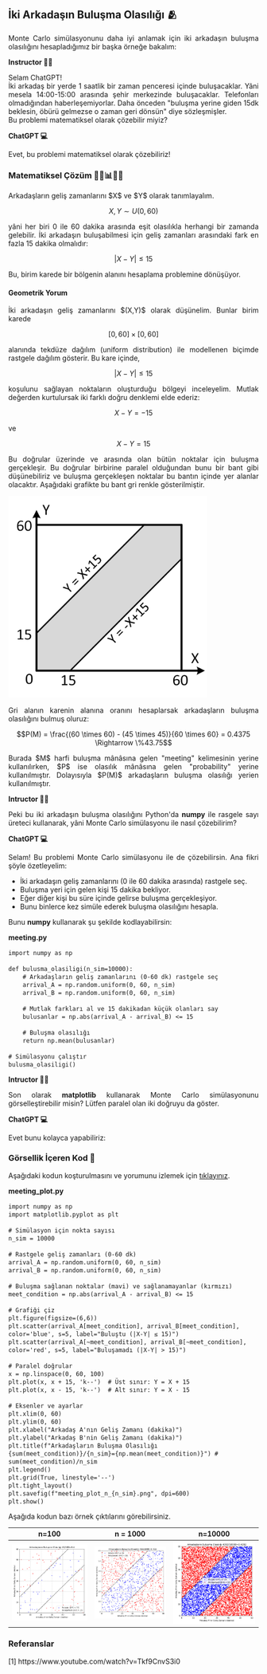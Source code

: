 <h2>İki Arkadaşın Buluşma Olasılığı 🫂</h2>

<p align="justify">Monte Carlo simülasyonunu daha iyi anlamak için iki arkadaşın buluşma olasılığını hesapladığımız bir başka örneğe bakalım:</p>

<b>Instructor 👨‍🏫</b>

<p align="justify">Selam ChatGPT!<br>İki arkadaş bir yerde 1 saatlik bir zaman penceresi içinde buluşacaklar. Yâni mesela 14:00-15:00 arasında şehir merkezinde buluşacaklar. Telefonları olmadığından haberleşemiyorlar. Daha önceden "buluşma yerine giden 15dk beklesin, öbürü gelmezse o zaman geri dönsün" diye sözleşmişler.<br>Bu problemi matematiksel olarak çözebilir miyiz?</p>

<b>ChatGPT 💻</b>

<p align="justify">Evet, bu problemi matematiksel olarak çözebiliriz!</p>

<h3>Matematiksel Çözüm 🤔💭📊🧮📝</h3>

<p align="justify">Arkadaşların geliş zamanlarını $X$ ve $Y$ olarak tanımlayalım.</p>

$$X,Y∼U(0,60)$$

<p align="justify">yâni her biri 0 ile 60 dakika arasında eşit olasılıkla herhangi bir zamanda gelebilir. İki arkadaşın buluşabilmesi için geliş zamanları arasındaki fark en fazla 15 dakika olmalıdır:</p>

$$ |X−Y|  \leq 15$$

<p align="justify">Bu, birim karede bir bölgenin alanını hesaplama problemine dönüşüyor.</p>

<h4>Geometrik Yorum</h4>

<p align="justify">İki arkadaşın geliş zamanlarını $(X,Y)$ olarak düşünelim. Bunlar birim karede</p>

$$[0,60]×[0,60]$$

<p align="justify">alanında tekdüze dağılım (uniform distribution) ile modellenen biçimde rastgele dağılım gösterir. Bu kare içinde, 

$$ |X−Y| \leq 15$$

<p align="justify">koşulunu sağlayan noktaların oluşturduğu bölgeyi inceleyelim. Mutlak değerden kurtulursak iki farklı doğru denklemi elde ederiz:</p>

$$X−Y=−15$$

<p align="justify">ve</p>

$$X−Y=15$$

<p align="justify">Bu doğrular üzerinde ve arasında olan bütün noktalar için buluşma gerçekleşir. Bu doğrular birbirine paralel olduğundan bunu bir bant gibi düşünebiliriz ve buluşma gerçekleşen noktalar bu bantın içinde yer alanlar olacaktır. Aşağıdaki grafikte bu bant gri renkle gösterilmiştir.</p>

<img src="image/meeting-probability.png" alt="buluşma olasılığına geometrik yaklaşım" width="400" height="auto">

<p align="justify">Gri alanın karenin alanına oranını hesaplarsak arkadaşların buluşma olasılığını bulmuş oluruz:</p>

$$P(M) = \frac{(60 \times 60) - (45 \times 45)}{60 \times 60} = 0.4375 \Rightarrow \%43.75$$

<p align="justify">Burada $M$ harfi buluşma mânâsına gelen "meeting" kelimesinin yerine kullanılırken, $P$ ise olasılık mânâsına gelen "probability" yerine kullanılmıştır. Dolayısıyla $P(M)$ arkadaşların buluşma olasılığı yerien kullanılmıştır.</p>

<b>Intructor 👨‍🏫</b>

<p align="justify">Peki bu iki arkadaşın buluşma olasılığını Python'da <b>numpy</b> ile rasgele sayı üreteci kullanarak, yâni Monte Carlo simülasyonu ile nasıl çözebilirim?</p>

<b>ChatGPT 💻</b>

<p align="justify">Selam! Bu problemi Monte Carlo simülasyonu ile de çözebilirsin. Ana fikri şöyle özetleyelim:</p>

<ul>
    <li>İki arkadaşın geliş zamanlarını (0 ile 60 dakika arasında) rastgele seç.</li>
    <li>Buluşma yeri için gelen kişi 15 dakika bekliyor.</li>
    <li>Eğer diğer kişi bu süre içinde gelirse buluşma gerçekleşiyor.</li>
    <li>Bunu binlerce kez simüle ederek buluşma olasılığını hesapla.</li>
</ul>

<p align="justify">Bunu <b>numpy</b> kullanarak şu şekilde kodlayabilirsin:</p>

<b>meeting.py</b>

```
import numpy as np

def bulusma_olasiligi(n_sim=10000):
    # Arkadaşların geliş zamanlarını (0-60 dk) rastgele seç
    arrival_A = np.random.uniform(0, 60, n_sim)
    arrival_B = np.random.uniform(0, 60, n_sim)

    # Mutlak farkları al ve 15 dakikadan küçük olanları say
    bulusanlar = np.abs(arrival_A - arrival_B) <= 15

    # Buluşma olasılığı
    return np.mean(bulusanlar)

# Simülasyonu çalıştır
bulusma_olasiligi()
```

<b>Intructor 👨‍🏫</b>

<p align="justify">Son olarak <b>matplotlib</b> kullanarak Monte Carlo simülasyonunu görselleştirebilir misin? Lütfen paralel olan iki doğruyu da göster.</p>

<b>ChatGPT 💻</b>

<p align="justify">Evet bunu kolayca yapabiliriz:</p>

<h3>Görsellik İçeren Kod 🌈</h3>

<p align="justify">Aşağıdaki kodun koşturulmasını ve yorumunu izlemek için <a href="https://www.youtube.com/watch?v=uY9mXSJkxpw">tıklayınız</a>.</p>

<b>meeting_plot.py</b>

```
import numpy as np
import matplotlib.pyplot as plt

# Simülasyon için nokta sayısı
n_sim = 10000

# Rastgele geliş zamanları (0-60 dk)
arrival_A = np.random.uniform(0, 60, n_sim)
arrival_B = np.random.uniform(0, 60, n_sim)

# Buluşma sağlanan noktalar (mavi) ve sağlanamayanlar (kırmızı)
meet_condition = np.abs(arrival_A - arrival_B) <= 15

# Grafiği çiz
plt.figure(figsize=(6,6))
plt.scatter(arrival_A[meet_condition], arrival_B[meet_condition], color='blue', s=5, label="Buluştu (|X-Y| ≤ 15)")
plt.scatter(arrival_A[~meet_condition], arrival_B[~meet_condition], color='red', s=5, label="Buluşamadı (|X-Y| > 15)")

# Paralel doğrular
x = np.linspace(0, 60, 100)
plt.plot(x, x + 15, 'k--')  # Üst sınır: Y = X + 15
plt.plot(x, x - 15, 'k--')  # Alt sınır: Y = X - 15

# Eksenler ve ayarlar
plt.xlim(0, 60)
plt.ylim(0, 60)
plt.xlabel("Arkadaş A'nın Geliş Zamanı (dakika)")
plt.ylabel("Arkadaş B'nin Geliş Zamanı (dakika)")
plt.title(f"Arkadaşların Buluşma Olasılığı {sum(meet_condition)}/{n_sim}={np.mean(meet_condition)}") # sum(meet_condition)/n_sim
plt.legend()
plt.grid(True, linestyle='--')
plt.tight_layout()
plt.savefig(f"meeting_plot_n_{n_sim}.png", dpi=600)
plt.show()
```

<p align="justify">Aşağıda kodun bazı örnek çıktılarını görebilirsiniz.</p>

| n=100 | n = 1000 | n=10000 |
| :--:  | :--:  | :--:  |
| <img src="image/meeting_plot_n_100.png" alt="n=100 için arkadaşların buluşma olasılığının MCS ile görsel çözümü" width="500" height=auto> | <img src="image/meeting_plot_n_1000.png" alt="n=100 için arkadaşların buluşma olasılığının MCS ile görsel çözümü" width="500" height=auto> | <img src="image/meeting_plot_n_10000.png" alt="n=100 için arkadaşların buluşma olasılığının MCS ile görsel çözümü" width="500" height=auto> |

<h3>Referanslar</h3>
<p align="justify">[1] https://www.youtube.com/watch?v=Tkf9CnvS3i0</p>